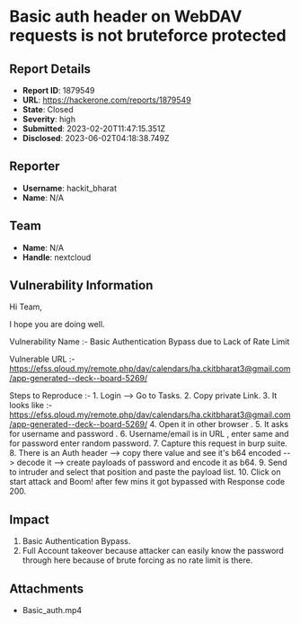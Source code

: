 # Basic auth header on WebDAV requests is not bruteforce protected

## Report Details
- **Report ID**: 1879549
- **URL**: https://hackerone.com/reports/1879549
- **State**: Closed
- **Severity**: high
- **Submitted**: 2023-02-20T11:47:15.351Z
- **Disclosed**: 2023-06-02T04:18:38.749Z

## Reporter
- **Username**: hackit_bharat
- **Name**: N/A

## Team
- **Name**: N/A
- **Handle**: nextcloud

## Vulnerability Information
Hi Team,

I hope you are doing well.

Vulnerability Name :- Basic Authentication Bypass due to Lack of Rate Limit

Vulnerable URL :- https://efss.qloud.my/remote.php/dav/calendars/ha.ckitbharat3@gmail.com/app-generated--deck--board-5269/

Steps to Reproduce :- 1. Login --> Go to Tasks.
2. Copy private Link.
3. It looks like :- https://efss.qloud.my/remote.php/dav/calendars/ha.ckitbharat3@gmail.com/app-generated--deck--board-5269/
4. Open it in other browser .
5. It asks for username and password .
6. Username/email is in URL , enter same and for password enter random password.
7. Capture this request in burp suite.
8. There is an Auth header --> copy there value and see it's b64 encoded --> decode it --> create payloads of password and encode it as b64.
9. Send to intruder and select that position and paste the payload list.
10. Click on start attack and Boom! after few mins it got bypassed with Response code 200.

## Impact

1. Basic Authentication Bypass.
2. Full Account takeover because attacker can easily know the password through here because of brute forcing as no rate limit is there.

## Attachments
- Basic_auth.mp4
